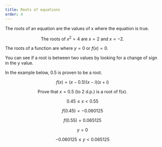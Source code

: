 ```yaml
---
title: Roots of equations
order: 4
---
```


The roots of an equation are the values of x where the equation is true.

$$\text{The roots of } x^2 = 4 \text{ are } x = 2 \text{ and } x = -2\text{.}$$

The roots of a function are where $y = 0$ or $f(x) = 0$.

<sketch name="roots" play></sketch>

You can see if a root is between two values by looking for a change of sign in the y value.

<sketch name="changeofsign" play></sketch>

In the example below, 0.5 is proven to be a root.

$$f(x) = (x-0.5)(x-i)(x+i)$$

$$\text{Prove that }x = 0.5 \text{ (to 2 d.p.) is a root of f(x).}$$

$$0.45 \leq x < 0.55$$

$$f(0.45) = -0.060125$$

$$f(0.55) = 0.065125$$

$$y = 0$$

$$-0.060125 \leq y < 0.065125$$
